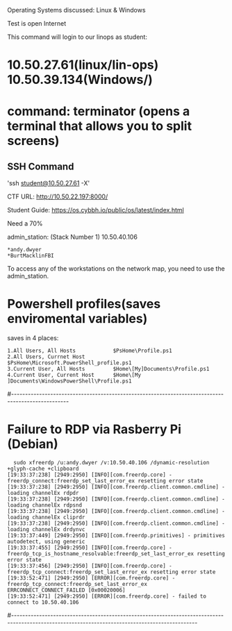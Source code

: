 Operating Systems discussed: Linux & Windows

Test is open Internet

This command will login to our linops as student:
# 10.50.27.61(linux/lin-ops) 10.50.39.134(Windows/)
# command: terminator (opens a terminal that allows you to split screens)
## SSH Command ##
'ssh student@10.50.27.61 -X'

CTF URL:
http://10.50.22.197:8000/

Student Guide:
https://os.cybbh.io/public/os/latest/index.html

Need a 70% 

admin_station: (Stack Number 1) 10.50.40.106
  
    *andy.dwyer
    *BurtMacklinFBI

To access any of the workstations on the network map, you need to use the admin_station.

# Powershell profiles(saves enviromental variables)
  saves in 4 places:
    
    1.All Users, All Hosts            $PsHome\Profile.ps1
    2.All Users, Currnet Host         $PsHome\Microsoft.PowerShell_profile.ps1
    3.Current User, All Hosts         $Home\[My]Documents\Profile.ps1
    4.Current User, Current Host      $Home\[My ]Documents\WindowsPowerShell\Profile.ps1

#--------------------------------------------------------------------------------------------------

# Failure to RDP via Rasberry Pi (Debian)

      sudo xfreerdp /u:andy.dwyer /v:10.50.40.106 /dynamic-resolution +glyph-cache +clipboard
    [19:33:37:238] [2949:2950] [INFO][com.freerdp.core] - freerdp_connect:freerdp_set_last_error_ex resetting error state
    [19:33:37:238] [2949:2950] [INFO][com.freerdp.client.common.cmdline] - loading channelEx rdpdr
    [19:33:37:238] [2949:2950] [INFO][com.freerdp.client.common.cmdline] - loading channelEx rdpsnd
    [19:33:37:238] [2949:2950] [INFO][com.freerdp.client.common.cmdline] - loading channelEx cliprdr
    [19:33:37:238] [2949:2950] [INFO][com.freerdp.client.common.cmdline] - loading channelEx drdynvc
    [19:33:37:449] [2949:2950] [INFO][com.freerdp.primitives] - primitives autodetect, using generic
    [19:33:37:455] [2949:2950] [INFO][com.freerdp.core] - freerdp_tcp_is_hostname_resolvable:freerdp_set_last_error_ex resetting error state
    [19:33:37:456] [2949:2950] [INFO][com.freerdp.core] - freerdp_tcp_connect:freerdp_set_last_error_ex resetting error state
    [19:33:52:471] [2949:2950] [ERROR][com.freerdp.core] - freerdp_tcp_connect:freerdp_set_last_error_ex ERRCONNECT_CONNECT_FAILED [0x00020006]
    [19:33:52:471] [2949:2950] [ERROR][com.freerdp.core] - failed to connect to 10.50.40.106
#------------------------------------------------------------------------------------------------------------------------------------------------
